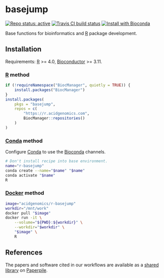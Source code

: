 # basejump

[![Repo status: active](https://www.repostatus.org/badges/latest/active.svg)](https://www.repostatus.org/#active)
[![Travis CI build status](https://travis-ci.com/acidgenomics/basejump.svg?branch=master)](https://travis-ci.com/acidgenomics/basejump)
[![Install with Bioconda](https://img.shields.io/badge/install%20with-bioconda-brightgreen.svg?style=flat)](http://bioconda.github.io/recipes/r-basejump/README.html)

Base functions for bioinformatics and [R][] package development.

## Installation

Requirements: [R][] >= 4.0, [Bioconductor][] >= 3.11.

### [R][] method

```r
if (!requireNamespace("BiocManager", quietly = TRUE)) {
    install.packages("BiocManager")
}
install.packages(
    pkgs = "basejump",
    repos = c(
        "https://r.acidgenomics.com",
        BiocManager::repositories()
    )
)
```

### [Conda][] method

Configure [Conda][] to use the [Bioconda][] channels.

```sh
# Don't install recipe into base environment.
name="r-basejump"
conda create --name="$name" "$name"
conda activate "$name"
R
```

### [Docker][] method

```sh
image="acidgenomics/r-basejump"
workdir="/mnt/work"
docker pull "$image"
docker run -it \
    --volume="${PWD}:${workdir}" \
    --workdir="$workdir" \
    "$image" \
    R
```

## References

The papers and software cited in our workflows are available as a [shared library](https://paperpile.com/shared/agxufd) on [Paperpile][].

[biocmanager]: https://cran.r-project.org/package=BiocManager
[bioconda]: https://bioconda.github.io/
[bioconductor]: https://bioconductor.org/
[conda]: https://conda.io/
[docker]: https://www.docker.com/
[paperpile]: https://paperpile.com/
[r]: https://www.r-project.org/

